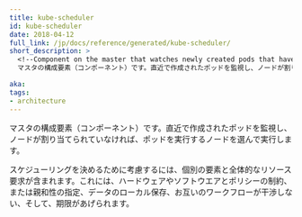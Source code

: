 ```yaml
---
title: kube-scheduler
id: kube-scheduler
date: 2018-04-12
full_link: /jp/docs/reference/generated/kube-scheduler/
short_description: >
  <!--Component on the master that watches newly created pods that have no node assigned, and selects a node for them to run on.-->
  マスタの構成要素（コンポーネント）です。直近で作成されたポッドを監視し、ノードが割り当てられていなければ、ポッドを実行するノードを選んで実行します。

aka: 
tags:
- architecture
---
```

 <!--Component on the master that watches newly created pods that have no node assigned, and selects a node for them to run on.-->
 マスタの構成要素（コンポーネント）です。直近で作成されたポッドを監視し、ノードが割り当てられていなければ、ポッドを実行するノードを選んで実行します。

<!--more--> 

<!--
Factors taken into account for scheduling decisions include individual and collective resource requirements,  hardware/software/policy constraints, affinity and anti-affinity specifications, data locality, inter-workload interference and deadlines.
-->
スケジューリングを決めるために考慮するには、個別の要素と全体的なリソース要求が含まれます。これには、ハードウェアやソフトウエアとポリシーの制約、または親和性の指定、データのローカル保存、お互いのワークフローが干渉しない、そして、期限があげられます。